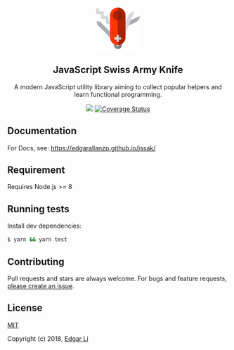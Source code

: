 <p align="center"><img src="./assets/jssak-logo.png" alt="jssak" width="100" /></p> 
<h2 align="center">JavaScript Swiss Army Knife</h2>
<p align="center">A modern JavaScript utility library aiming to collect popular helpers and learn functional programming.</p>

<p align="center">
  <a href="https://travis-ci.org/EdgarAllanzp/jssak"><img src="https://travis-ci.org/EdgarAllanzp/jssak.svg?branch=master" /></a>
  <a href='https://coveralls.io/github/EdgarAllanzp/jssak?branch=master'><img src='https://coveralls.io/repos/github/EdgarAllanzp/jssak/badge.svg?branch=master' alt='Coverage Status' /></a>
</p>

## Documentation

For Docs, see: https://edgarallanzp.github.io/jssak/

## Requirement

Requires Node.js >= 8

## Running tests

Install dev dependencies:

```sh
$ yarn && yarn test
```

## Contributing

Pull requests and stars are always welcome. For bugs and feature requests, [please create an issue](https://github.com/edgarallanzp/jssak/issues/new).

## License

[MIT](http://opensource.org/licenses/MIT)

Copyright (c) 2018, [Edgar Li](https://github.com/EdgarAllanzp)